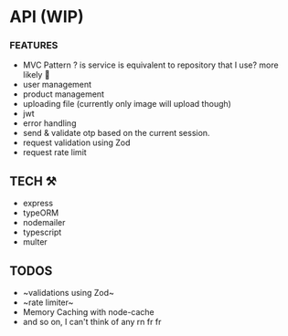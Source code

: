 # API (WIP)
### FEATURES
* MVC Pattern ? is service is equivalent to repository that I use? more likely 🤔
* user management
* product management
* uploading file (currently only image will upload though)
* jwt
* error handling
* send & validate otp based on the current session.
* request validation using Zod
* request rate limit

## TECH ⚒
* express
* typeORM
* nodemailer
* typescript
* multer 


## TODOS

* ~validations using Zod~
* ~rate limiter~
* Memory Caching with node-cache
* and so on, I can't think of any rn fr fr
